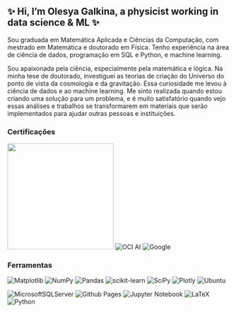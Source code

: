 ## ✨ Hi, I’m Olesya Galkina, a physicist working in data science & ML ✨

Sou graduada em Matemática Aplicada e Ciências da Computação, com mestrado em Matemática e doutorado em Física. Tenho experiência na área de ciência de dados, programação em SQL e Python, e machine learning.

Sou apaixonada pela ciência, especialmente pela matemática e lógica. Na minha tese de doutorado, investiguei as teorias de criação do Universo do ponto de vista da cosmologia e da gravitação. Essa curiosidade me levou à ciência de dados e ao machine learning. Me sinto realizada quando estou criando uma solução para um problema, e é muito satisfatório quando vejo essas análises e trabalhos se transformarem em materiais que serão implementados para ajudar outras pessoas e instituições.

### Certificações

<img src="https://images.credly.com/size/340x340/images/024d0122-724d-4c5a-bd83-cfe3c4b7a073/image.png" width=240 height=240>  ![OCI AI](https://brm-workforce.oracle.com/pdf/certview/images/OCI2024GAIOCP.png)  ![Google](https://images.credly.com/size/340x340/images/9267a387-1a51-4ebe-8c05-976a5ec4c3d0/image.png)

### Ferramentas

![Matplotlib](https://img.shields.io/badge/Matplotlib-%23ffffff.svg?style=for-the-badge&logo=Matplotlib&logoColor=black) ![NumPy](https://img.shields.io/badge/numpy-%23013243.svg?style=for-the-badge&logo=numpy&logoColor=white) ![Pandas](https://img.shields.io/badge/pandas-%23150458.svg?style=for-the-badge&logo=pandas&logoColor=white) ![scikit-learn](https://img.shields.io/badge/scikit--learn-%23F7931E.svg?style=for-the-badge&logo=scikit-learn&logoColor=white) ![SciPy](https://img.shields.io/badge/SciPy-%230C55A5.svg?style=for-the-badge&logo=scipy&logoColor=%white) ![Plotly](https://img.shields.io/badge/Plotly-%233F4F75.svg?style=for-the-badge&logo=plotly&logoColor=white) ![Ubuntu](https://img.shields.io/badge/Ubuntu-E95420?style=for-the-badge&logo=ubuntu&logoColor=white)


![MicrosoftSQLServer](https://img.shields.io/badge/Microsoft%20SQL%20Server-CC2927?style=for-the-badge&logo=microsoft%20sql%20server&logoColor=white) ![Github Pages](https://img.shields.io/badge/github%20pages-121013?style=for-the-badge&logo=github&logoColor=white) ![Jupyter Notebook](https://img.shields.io/badge/jupyter-%23FA0F00.svg?style=for-the-badge&logo=jupyter&logoColor=white) ![LaTeX](https://img.shields.io/badge/latex-%23008080.svg?style=for-the-badge&logo=latex&logoColor=white) ![Python](https://img.shields.io/badge/python-3670A0?style=for-the-badge&logo=python&logoColor=ffdd54)

<!---
olesyagalkina/olesyagalkina is a ✨ special ✨ repository because its `README.md` (this file) appears on your GitHub profile.
You can click the Preview link to take a look at your changes.
--->

